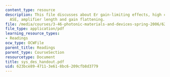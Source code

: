 ```yaml
---
content_type: resource
description: This file discusses about Er gain-limiting effects, high concentration,
  ASE, amplifier length and gain flattening.
file: /media/courses/3-46-photonic-materials-and-devices-spring-2006/623bce8947113e618bc6209cfb8d3779_sys_des_handout.pdf
file_type: application/pdf
learning_resource_types:
- Readings
ocw_type: OCWFile
parent_title: Readings
parent_type: CourseSection
resourcetype: Document
title: sys_des_handout.pdf
uid: 623bce89-4711-3e61-8bc6-209cfb8d3779
---
```

